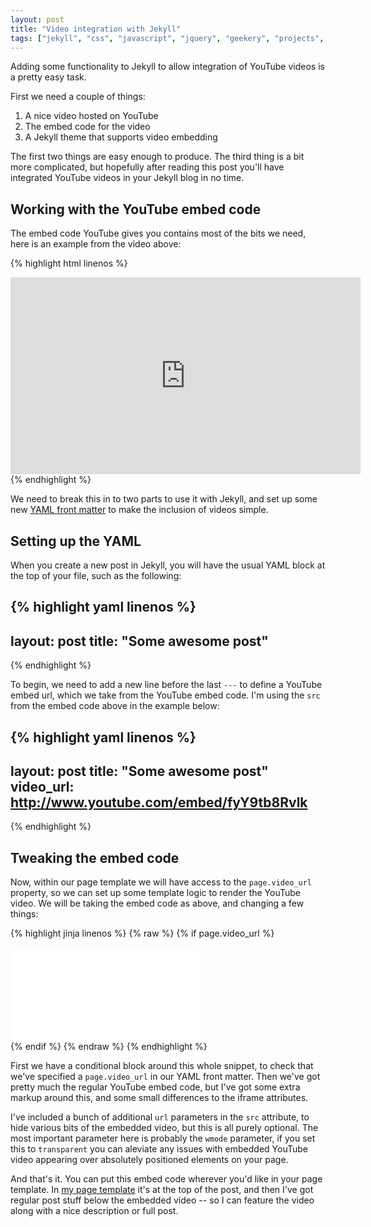 ```yaml
---
layout: post
title: "Video integration with Jekyll"
tags: ["jekyll", "css", "javascript", "jquery", "geekery", "projects", "software", "blog"]
---
```

Adding some functionality to Jekyll to allow integration of YouTube videos is a pretty easy task.

First we need a couple of things:

1. A nice video hosted on YouTube
2. The embed code for the video
3. A Jekyll theme that supports video embedding

<!-- more -->

The first two things are easy enough to produce. The third thing is a bit more complicated, but hopefully after reading this post you'll have integrated YouTube videos in your Jekyll blog in no time.

## Working with the YouTube embed code

The embed code YouTube gives you contains most of the bits we need, here is an example from the video above:


{% highlight html linenos %}
<iframe
    width="560"
    height="315"
    src="http://www.youtube.com/embed/fyY9tb8Rvlk"
    frameborder="0"
    allowfullscreen></iframe>
{% endhighlight %}


We need to break this in to two parts to use it with Jekyll, and set up some new [YAML front matter](/post/adding-more-post-metadata-to-jekyll-with-yaml/) to make the inclusion of videos simple.

## Setting up the YAML

When you create a new post in Jekyll, you will have the usual YAML block at the top of your file, such as the following:

{% highlight yaml linenos %}
---
layout: post
title: "Some awesome post"
---
{% endhighlight %}

To begin, we need to add a new line before the last `---` to define a YouTube embed url, which we take from the YouTube embed code. I'm using the `src` from the embed code above in the example below:

{% highlight yaml linenos %}
---
layout: post
title: "Some awesome post"
video_url: http://www.youtube.com/embed/fyY9tb8Rvlk
---
{% endhighlight %}

## Tweaking the embed code

Now, within our page template we will have access to the `page.video_url` property, so we can set up some template logic to render the YouTube video. We will be taking the embed code as above, and changing a few things:

{% highlight jinja linenos %}
{% raw %}
{% if page.video_url %}
    <div class="less-fancy-video-header">
      <iframe
        class="yt-embed"
        src="{{ page.video_url }}?&amp;rel=0&amp;showinfo=0&amp;autohide=1&amp;hd=1&amp;wmode=transparent"
        frameborder="0"
        allowfullscreen="true"
        ></iframe>
    </div>
{% endif %}
{% endraw %}
{% endhighlight %}

First we have a conditional block around this whole snippet, to check that we've specified a `page.video_url` in our YAML front matter. Then we've got pretty much the regular YouTube embed code, but I've got some extra markup around this, and some small differences to the iframe attributes.

I've included a bunch of additional `url` parameters in the `src` attribute, to hide various bits of the embedded video, but this is all purely optional. The most important parameter here is probably the `wmode` parameter, if you set this to `transparent` you can aleviate any issues with embedded YouTube video appearing over absolutely positioned elements on your page.

And that's it. You can put this embed code wherever you'd like in your page template. In [my page template](https://github.com/omgmog/omgmog.github.com/blob/master/_includes/themes/omgmog/post.html) it's at the top of the post, and then I've got regular post stuff below the embedded video -- so I can feature the video along with a nice description or full post.
